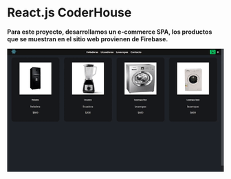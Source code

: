 # React.js  CoderHouse

**Para este proyecto, desarrollamos un e-commerce SPA, los productos que se muestran en el sitio web provienen de Firebase.**

![Alt text](/2022-10-31%2018-04-28.gif)